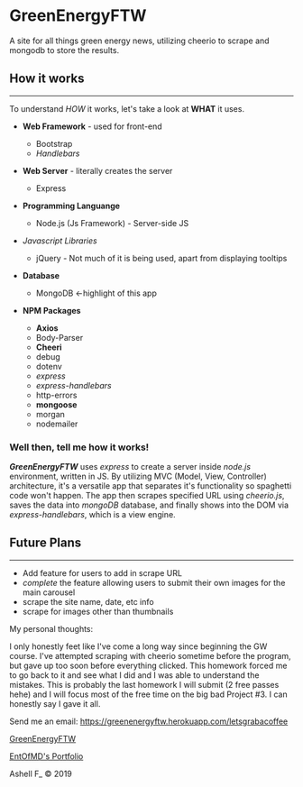 # GreenEnergyFTW

A site for all things green energy news, utilizing cheerio to scrape and mongodb to store the results.

## How it works

---

To understand _HOW_ it works, let's take a look at **WHAT** it uses.

-   **Web Framework** - used for front-end

    -   Bootstrap
    -   _Handlebars_

-   **Web Server** - literally creates the server

    -   Express

-   **Programming Languange**
    -   Node.js (Js Framework) - Server-side JS
-   _Javascript Libraries_

    -   jQuery - Not much of it is being used, apart from displaying tooltips

-   **Database**

    -   MongoDB <-highlight of this app

-   **NPM Packages**
    -   **Axios**
    -   Body-Parser
    -   **Cheeri**
    -   debug
    -   dotenv
    -   _express_
    -   _express-handlebars_
    -   http-errors
    -   **mongoose**
    -   morgan
    -   nodemailer

### Well then, tell me how it works!

**_GreenEnergyFTW_** uses _express_ to create a server inside _node.js_ environment, written in JS. By utilizing MVC (Model, View, Controller) architecture, it's a versatile app that separates it's functionality so spaghetti code won't happen. The app then scrapes specified URL using _cheerio.js_, saves the data into _mongoDB_ database, and finally shows into the DOM via _express-handlebars_, which is a view engine.

## Future Plans

---

-   Add feature for users to add in scrape URL
-   _complete_ the feature allowing users to submit their own images for the main carousel
-   scrape the site name, date, etc info
-   scrape for images other than thumbnails

My personal thoughts:

I only honestly feet like I've come a long way since beginning the GW course. I've attempted scraping with cheerio sometime before the program, but gave up too soon before everything clicked. This homework forced me to go back to it and see what I did and I was able to understand the mistakes. This is probably the last homework I will submit (2 free passes hehe) and I will focus most of the free time on the big bad Project #3. I can honestly say I gave it all.

Send me an email: https://greenenergyftw.herokuapp.com/letsgrabacoffee

[GreenEnergyFTW](https://github.com/EntOfMD/GreenEnergyFTW)

[EntOfMD's Portfolio](https://entofmd.github.io/Bootstrap-Portfolio/portfolio.html)

Ashell F\_ &copy; 2019
